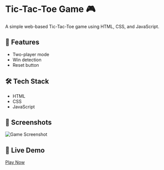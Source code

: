 # Tic-Tac-Toe Game 🎮

A simple web-based Tic-Tac-Toe game using HTML, CSS, and JavaScript.

## 🚀 Features
- Two-player mode
- Win detection
- Reset button

## 🛠 Tech Stack
- HTML
- CSS
- JavaScript

## 📸 Screenshots
![Game Screenshot](screenshot.png)

## 🔗 Live Demo
[Play Now](https://your-github-CodeWithGulab.github.io/tic-toc-toe/)
